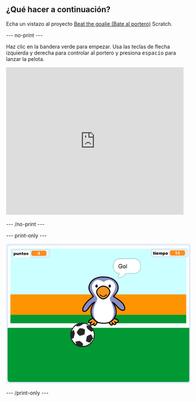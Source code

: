 ## ¿Qué hacer a continuación?

Echa un vistazo al proyecto [Beat the goalie (Bate al portero)](https://projects.raspberrypi.org/en/projects/beat-the-goalie) Scratch.

--- no-print ---

Haz clic en la bandera verde para empezar. Usa las teclas de flecha izquierda y derecha para controlar al portero y presiona <kbd>espacio</kbd> para lanzar la pelota.

<div class="scratch-preview">
  <iframe allowtransparency="true" width="485" height="402" src="https://scratch.mit.edu/projects/embed/285942132/?autostart=false" frameborder="0" scrolling="no"></iframe>
</div>

--- /no-print ---

--- print-only ---

![captura de pantalla del juego](images/goalie-final.png)

--- /print-only ---

